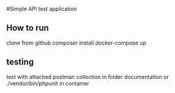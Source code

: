 #Simple API test application

## How to run
clone from github
composer install
docker-compose up

## testing
test with attached postman collection in folder documentation
or
./vendor/bin/phpunit in container